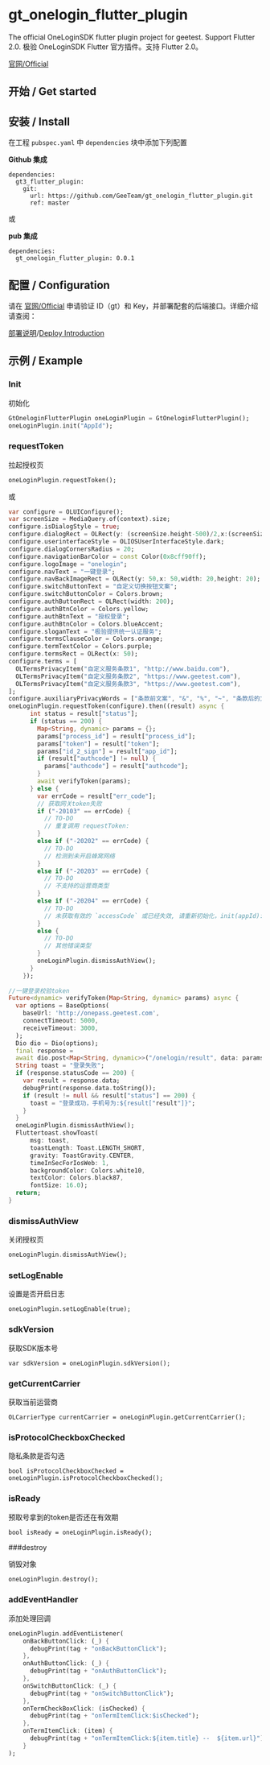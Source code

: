 # gt_onelogin_flutter_plugin

The official OneLoginSDK flutter plugin project for geetest. Support Flutter 2.0.
极验 OneLoginSDK Flutter 官方插件。支持 Flutter 2.0。

[官网/Official](https://www.geetest.com)

## 开始 / Get started

## 安装 / Install
在工程 `pubspec.yaml` 中 `dependencies` 块中添加下列配置

**Github 集成**

```
dependencies:
  gt3_flutter_plugin:
    git:
      url: https://github.com/GeeTeam/gt_onelogin_flutter_plugin.git
      ref: master
```

或

**pub 集成**

```
dependencies:
  gt_onelogin_flutter_plugin: 0.0.1
```
  
## 配置 / Configuration

请在 [官网/Official](https://www.geetest.com) 申请验证 ID（gt）和 Key，并部署配套的后端接口。详细介绍请查阅：

[部署说明](https://docs.geetest.com/sensebot/start/)/[Deploy Introduction](https://docs.geetest.com/captcha/overview/start/)


## 示例 / Example

### Init

初始化 

```dart
GtOneloginFlutterPlugin oneLoginPlugin = GtOneloginFlutterPlugin();
oneLoginPlugin.init("AppId");
```

### requestToken

拉起授权页

```dart
oneLoginPlugin.requestToken();
```

或

```dart
var configure = OLUIConfigure();
var screenSize = MediaQuery.of(context).size;
configure.isDialogStyle = true;
configure.dialogRect = OLRect(y: (screenSize.height-500)/2,x:(screenSize.width-300)/2,height: 500,width: 300);
configure.userinterfaceStyle = OLIOSUserInterfaceStyle.dark;
configure.dialogCornersRadius = 20;
configure.navigationBarColor = const Color(0x8cff90ff);
configure.logoImage = "onelogin";
configure.navText = "一键登录";
configure.navBackImageRect = OLRect(y: 50,x: 50,width: 20,height: 20);
configure.switchButtonText = "自定义切换按钮文案";
configure.switchButtonColor = Colors.brown;
configure.authButtonRect = OLRect(width: 200);
configure.authBtnColor = Colors.yellow;
configure.authBtnText = "授权登录";
configure.authBtnColor = Colors.blueAccent;
configure.sloganText = "极验提供统一认证服务";
configure.termsClauseColor = Colors.orange;
configure.termTextColor = Colors.purple;
configure.termsRect = OLRect(x: 50);
configure.terms = [
  OLTermsPrivacyItem("自定义服务条款1", "http://www.baidu.com"),
  OLTermsPrivacyItem("自定义服务条款2", "https://www.geetest.com"),
  OLTermsPrivacyItem("自定义服务条款3", "https://www.geetest.com"),
];
configure.auxiliaryPrivacyWords = ["条款前文案", "&", "%", "~", "条款后的文案"];
oneLoginPlugin.requestToken(configure).then((result) async {
      int status = result["status"];
      if (status == 200) {
        Map<String, dynamic> params = {};
        params["process_id"] = result["process_id"];
        params["token"] = result["token"];
        params["id_2_sign"] = result["app_id"];
        if (result["authcode"] != null) {
          params["authcode"] = result["authcode"];
        }
        await verifyToken(params);
      } else {
        var errCode = result["err_code"];
        // 获取网关token失败
        if ("-20103" == errCode) {
          // TO-DO
          // 重复调用 requestToken:
        }
        else if ("-20202" == errCode) {
          // TO-DO
          // 检测到未开启蜂窝网络
        }
        else if ("-20203" == errCode) {
          // TO-DO
          // 不支持的运营商类型
        }
        else if ("-20204" == errCode) {
          // TO-DO
          // 未获取有效的 `accessCode` 或已经失效, 请重新初始化，init(appId):
        }
        else {
          // TO-DO
          // 其他错误类型
        }
        oneLoginPlugin.dismissAuthView();
      }
    });
    
//一键登录校验token
Future<dynamic> verifyToken(Map<String, dynamic> params) async {
  var options = BaseOptions(
    baseUrl: 'http://onepass.geetest.com',
    connectTimeout: 5000,
    receiveTimeout: 3000,
  );
  Dio dio = Dio(options);
  final response =
  await dio.post<Map<String, dynamic>>("/onelogin/result", data: params);
  String toast = "登录失败";
  if (response.statusCode == 200) {
    var result = response.data;
    debugPrint(response.data.toString());
    if (result != null && result["status"] == 200) {
      toast = "登录成功，手机号为:${result["result"]}";
    }
  }
  oneLoginPlugin.dismissAuthView();
  Fluttertoast.showToast(
      msg: toast,
      toastLength: Toast.LENGTH_SHORT,
      gravity: ToastGravity.CENTER,
      timeInSecForIosWeb: 1,
      backgroundColor: Colors.white10,
      textColor: Colors.black87,
      fontSize: 16.0);
  return;
}
```

### dismissAuthView

关闭授权页

```dart
oneLoginPlugin.dismissAuthView();
```


### setLogEnable
设置是否开启日志

```
oneLoginPlugin.setLogEnable(true);
```


### sdkVersion
获取SDK版本号

```
var sdkVersion = oneLoginPlugin.sdkVersion();
```


### getCurrentCarrier
获取当前运营商

```
OLCarrierType currentCarrier = oneLoginPlugin.getCurrentCarrier();
```


### isProtocolCheckboxChecked
隐私条款是否勾选

```
bool isProtocolCheckboxChecked = oneLoginPlugin.isProtocolCheckboxChecked();
```


### isReady
预取号拿到的token是否还在有效期

```
bool isReady = oneLoginPlugin.isReady();
```


###destroy

销毁对象

```dart
oneLoginPlugin.destroy();
```


### addEventHandler

添加处理回调

```dart
oneLoginPlugin.addEventListener(
    onBackButtonClick: (_) {
      debugPrint(tag + "onBackButtonClick");
    },
    onAuthButtonClick: (_) {
      debugPrint(tag + "onAuthButtonClick");
    }, 
    onSwitchButtonClick: (_) {
      debugPrint(tag + "onSwitchButtonClick");
    }, 
    onTermCheckBoxClick: (isChecked) {
      debugPrint(tag + "onTermItemClick:$isChecked");
    }, 
    onTermItemClick: (item) {
      debugPrint(tag + "onTermItemClick:${item.title} --  ${item.url}");
    }
);
```